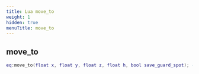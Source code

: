 ```yaml
---
title: Lua move_to
weight: 1
hidden: true
menuTitle: move_to
---
```

## move_to
```lua
eq:move_to(float x, float y, float z, float h, bool save_guard_spot); -- void
```